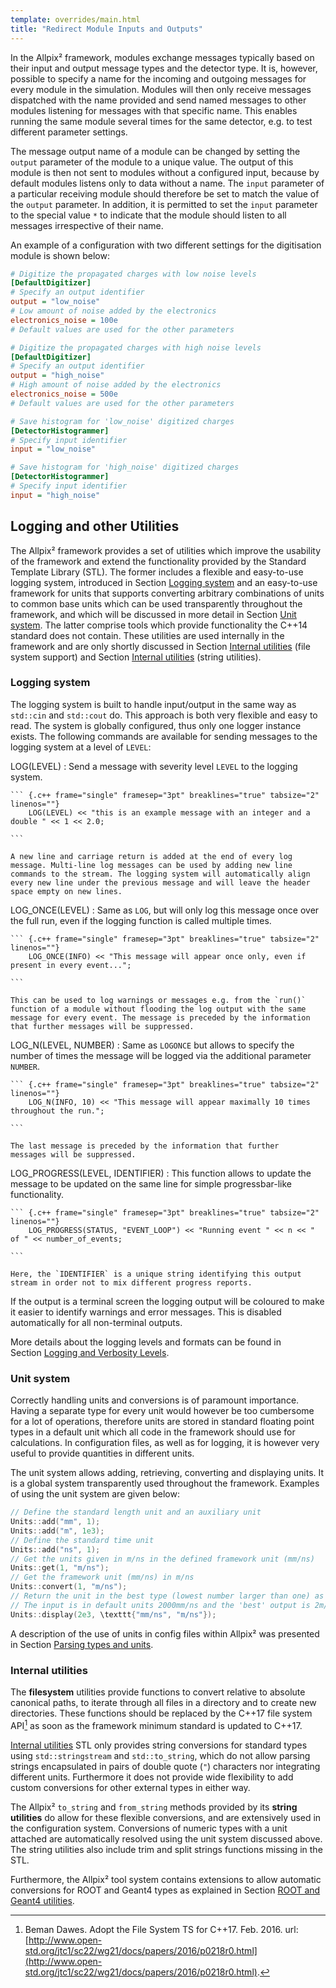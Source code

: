 ```yaml
---
template: overrides/main.html
title: "Redirect Module Inputs and Outputs"
---
```


In the Allpix² framework, modules exchange messages typically based on
their input and output message types and the detector type. It is,
however, possible to specify a name for the incoming and outgoing
messages for every module in the simulation. Modules will then only
receive messages dispatched with the name provided and send named
messages to other modules listening for messages with that specific
name. This enables running the same module several times for the same
detector, e.g. to test different parameter settings.

The message output name of a module can be changed by setting the
`output` parameter of the module to a unique value. The output of this
module is then not sent to modules without a configured input, because
by default modules listens only to data without a name. The `input`
parameter of a particular receiving module should therefore be set to
match the value of the `output` parameter. In addition, it is permitted
to set the `input` parameter to the special value `*` to indicate that
the module should listen to all messages irrespective of their name.

An example of a configuration with two different settings for the
digitisation module is shown below:

``` {.ini frame="single" framesep="3pt" breaklines="true" tabsize="2" linenos=""}
# Digitize the propagated charges with low noise levels
[DefaultDigitizer]
# Specify an output identifier
output = "low_noise"
# Low amount of noise added by the electronics
electronics_noise = 100e
# Default values are used for the other parameters

# Digitize the propagated charges with high noise levels
[DefaultDigitizer]
# Specify an output identifier
output = "high_noise"
# High amount of noise added by the electronics
electronics_noise = 500e
# Default values are used for the other parameters

# Save histogram for 'low_noise' digitized charges
[DetectorHistogrammer]
# Specify input identifier
input = "low_noise"

# Save histogram for 'high_noise' digitized charges
[DetectorHistogrammer]
# Specify input identifier
input = "high_noise"
```

Logging and other Utilities
---------------------------

The Allpix² framework provides a set of utilities which improve the
usability of the framework and extend the functionality provided by the
Standard Template Library (STL). The former includes a flexible and
easy-to-use logging system, introduced in Section [Logging system](framework-redirect-module-inputs-outputs.md#logging-system) and an
easy-to-use framework for units that supports converting arbitrary
combinations of units to common base units which can be used
transparently throughout the framework, and which will be discussed in
more detail in Section [Unit system](framework-redirect-module-inputs-outputs.md#unit-system). The latter comprise tools
which provide functionality the C++14 standard does not contain. These
utilities are used internally in the framework and are only shortly
discussed in Section [Internal utilities](framework-redirect-module-inputs-outputs.md#internal-utilities) (file system support) and
Section [Internal utilities](framework-redirect-module-inputs-outputs.md#internal-utilities) (string utilities).

### Logging system

The logging system is built to handle input/output in the same way as
`std::cin` and `std::cout` do. This approach is both very flexible and
easy to read. The system is globally configured, thus only one logger
instance exists. The following commands are available for sending
messages to the logging system at a level of `LEVEL`:

LOG(LEVEL)
:   Send a message with severity level `LEVEL` to the logging system.

    ``` {.c++ frame="single" framesep="3pt" breaklines="true" tabsize="2" linenos=""}
        LOG(LEVEL) << "this is an example message with an integer and a double " << 1 << 2.0;
        
    ```

    A new line and carriage return is added at the end of every log
    message. Multi-line log messages can be used by adding new line
    commands to the stream. The logging system will automatically align
    every new line under the previous message and will leave the header
    space empty on new lines.

LOG_ONCE(LEVEL)
:   Same as `LOG`, but will only log this message once over the full
    run, even if the logging function is called multiple times.

    ``` {.c++ frame="single" framesep="3pt" breaklines="true" tabsize="2" linenos=""}
        LOG_ONCE(INFO) << "This message will appear once only, even if present in every event...";
        
    ```

    This can be used to log warnings or messages e.g. from the `run()`
    function of a module without flooding the log output with the same
    message for every event. The message is preceded by the information
    that further messages will be suppressed.

LOG_N(LEVEL, NUMBER)
:   Same as `LOGONCE` but allows to specify the number of times the
    message will be logged via the additional parameter `NUMBER`.

    ``` {.c++ frame="single" framesep="3pt" breaklines="true" tabsize="2" linenos=""}
        LOG_N(INFO, 10) << "This message will appear maximally 10 times throughout the run.";
        
    ```

    The last message is preceded by the information that further
    messages will be suppressed.

LOG_PROGRESS(LEVEL, IDENTIFIER)
:   This function allows to update the message to be updated on the same
    line for simple progressbar-like functionality.

    ``` {.c++ frame="single" framesep="3pt" breaklines="true" tabsize="2" linenos=""}
        LOG_PROGRESS(STATUS, "EVENT_LOOP") << "Running event " << n << " of " << number_of_events;
        
    ```

    Here, the `IDENTIFIER` is a unique string identifying this output
    stream in order not to mix different progress reports.

If the output is a terminal screen the logging output will be coloured
to make it easier to identify warnings and error messages. This is
disabled automatically for all non-terminal outputs.

More details about the logging levels and formats can be found in
Section [Logging and Verbosity Levels](getting_started.md#logging-and-verbosity-levels).

### Unit system

Correctly handling units and conversions is of paramount importance.
Having a separate type for every unit would however be too cumbersome
for a lot of operations, therefore units are stored in standard floating
point types in a default unit which all code in the framework should use
for calculations. In configuration files, as well as for logging, it is
however very useful to provide quantities in different units.

The unit system allows adding, retrieving, converting and displaying
units. It is a global system transparently used throughout the
framework. Examples of using the unit system are given below:

``` {.c++ frame="single" framesep="3pt" breaklines="true" tabsize="2" linenos=""}
// Define the standard length unit and an auxiliary unit
Units::add("mm", 1);
Units::add("m", 1e3);
// Define the standard time unit
Units::add("ns", 1);
// Get the units given in m/ns in the defined framework unit (mm/ns)
Units::get(1, "m/ns");
// Get the framework unit (mm/ns) in m/ns
Units::convert(1, "m/ns");
// Return the unit in the best type (lowest number larger than one) as string.
// The input is in default units 2000mm/ns and the 'best' output is 2m/ns (string)
Units::display(2e3, \texttt{"mm/ns", "m/ns"});
```

A description of the use of units in config files within Allpix² was
presented in Section [Parsing types and units](getting_started.md#parsing-types-and-units).

### Internal utilities

The **filesystem** utilities provide functions to convert relative to
absolute canonical paths, to iterate through all files in a directory
and to create new directories. These functions should be replaced by the
C++17 file system API[^23] as soon as the framework minimum
standard is updated to C++17.

[Internal utilities](framework-redirect-module-inputs-outputs.md#internal-utilities) STL only provides string conversions for
standard types using `std::stringstream` and `std::to_string`, which do
not allow parsing strings encapsulated in pairs of double quote (`"`)
characters nor integrating different units. Furthermore it does not
provide wide flexibility to add custom conversions for other external
types in either way.

The Allpix² `to_string` and `from_string` methods provided by its
**string utilities** do allow for these flexible conversions, and are
extensively used in the configuration system. Conversions of numeric
types with a unit attached are automatically resolved using the unit
system discussed above. The string utilities also include trim and split
strings functions missing in the STL.

Furthermore, the Allpix² tool system contains extensions to allow
automatic conversions for ROOT and Geant4 types as explained in
Section [ROOT and Geant4 utilities](additional.md#root-and-geant4-utilities).

[^23]:Beman Dawes. Adopt the File System TS for C++17. Feb. 2016. url: [http://www.open-std.org/jtc1/sc22/wg21/docs/papers/2016/p0218r0.html](http://www.open-std.org/jtc1/sc22/wg21/docs/papers/2016/p0218r0.html). 